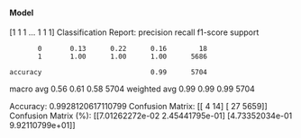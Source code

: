 #### Model
[1 1 1 ... 1 1 1]
Classification Report:
              precision    recall  f1-score   support

           0       0.13      0.22      0.16        18
           1       1.00      1.00      1.00      5686

    accuracy                           0.99      5704
   macro avg       0.56      0.61      0.58      5704
weighted avg       0.99      0.99      0.99      5704

Accuracy: 0.9928120617110799
Confusion Matrix:
[[   4   14]
 [  27 5659]]
Confusion Matrix (%):
[[7.01262272e-02 2.45441795e-01]
 [4.73352034e-01 9.92110799e+01]]
